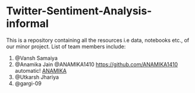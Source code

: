 # Twitter-Sentiment-Analysis-informal

This is a repository containing all the resources i.e data, notebooks etc., of our minor project. List of team members include:
1. @Vansh Samaiya
2. @Anamika Jain @ANAMIKA1410 https://github.com/ANAMIKA1410 automatic! [ANAMIKA](https://github.com/ANAMIKA1410)
4. @Utkarsh Jhariya
5. @gargi-09
